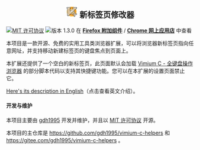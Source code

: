 <h2 align="center"><a name="readme"></a>
  <img src="icon128.png" width="32" height="32" alt="图标" />
  新标签页修改器
</h2>

[![MIT 许可协议](https://img.shields.io/badge/许可协议-MIT-blue.svg)](LICENSE.txt)
![版本 1.3.0](https://img.shields.io/badge/release-1.3.0-orange.svg)
在 **[Firefox 附加组件](https://addons.mozilla.org/firefox/addon/newtab-adapter/)** /
**[Chrome 网上应用店](
  https://chrome.google.com/webstore/detail/newtab-adapter/cglpcedifkgalfdklahhcchnjepcckfn
  )** 中查看

本项目是一款开源、免费的实用工具类浏览器扩展，可以将浏览器新标签页指向任意网址，并支持移动新建标签页的键盘焦点到页面上。

本扩展还提供了一个空白的新标签页，此页面默认会加载 [Vimium C - 全键盘操作浏览器](
  https://gitee.com/gdh1995/vimium-c) 的部分脚本代码以支持其快捷键功能。您可以在本扩展的设置页面禁止它。

[Here's its description in English](README.md)（点击查看英文介绍）。

#### 开发与维护

本项目主要由 [gdh1995](https://github.com/gdh1995) 开发并维护，并且以 [MIT 许可协议](LICENSE.txt) 开源。

本项目的主仓库是 https://github.com/gdh1995/vimium-c-helpers 和 https://gitee.com/gdh1995/vimium-c-helpers 。

